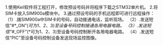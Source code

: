 1.使用Keil软件将工程打开，修改预设号码并将程序下载之STM32单片机。
2.将SIM卡放入SIM900a模块中。
3.通过预设号码的手机远程即可进行远程操作：
（1）.拨SIM900a中SIM卡的号码，自动接通电话，监听现场。
（2）.发送短信“#*_ON”(*可为1、2、3)至设备号码控制接通各用电器电路。
（3）.发送短信“#*_OFF”(*可为1、2、3)至设备号码控制断开各用电器电路。
（4）.发送短信“PIC”至设备号码控制设备发送现场监控图像。
